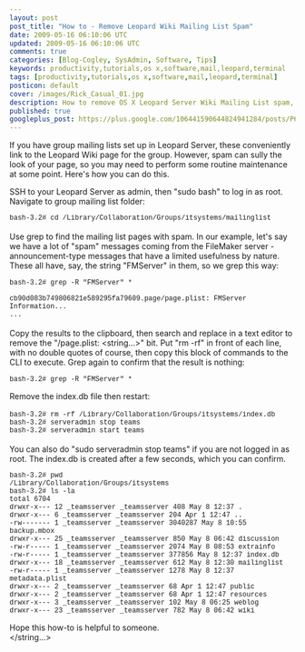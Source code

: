 ```yaml
---           
layout: post
post_title: "How to - Remove Leopard Wiki Mailing List Spam"
date: 2009-05-16 06:10:06 UTC
updated: 2009-05-16 06:10:06 UTC
comments: true
categories: [Blog-Cogley, SysAdmin, Software, Tips]
keywords: productivity,tutorials,os x,software,mail,leopard,terminal
tags: [productivity,tutorials,os x,software,mail,leopard,terminal]
posticon: default
cover: /images/Rick_Casual_01.jpg
description: How to remove OS X Leopard Server Wiki Mailing List spam, by Rick Cogley. 
published: true
googleplus_post: https://plus.google.com/106441590644824941284/posts/P6ZwcbAaMZo
---
```

 
If you have group mailing lists set up in Leopard Server, these conveniently link to the Leopard Wiki page for the group. However, spam can sully the look of your page, so you may need to perform some routine maintenance at some point. Here's how you can do this. 

<!--more--> 


SSH to your Leopard Server as admin, then "sudo bash" to log in as root. Navigate to group mailing list folder:<br /><span style="font:12px Courier, mono; "><br />bash-3.2# cd /Library/Collaboration/Groups/itsystems/mailinglist<br /></span><br />Use grep to find the mailing list pages with spam. In our example, let's say we have a lot of "spam" messages coming from the FileMaker server - announcement-type messages that have a limited usefulness by nature. These all have, say, the string "FMServer" in them, so we grep this way:<span style="font:12px Courier, mono; "><br /><br />bash-3.2# grep -R "FMServer" *<br /><br />cb90d083b749806821e589295fa79609.page/page.plist:    <string>FMServer Information...</string><br />...<br /></span><br />Copy the results to the clipboard, then search and replace in a text editor to remove the "/page.plist: <string...>" bit. Put "rm -rf" in front of each line, with no double quotes of course, then copy this block of commands to the CLI to execute. Grep again to confirm that the result is nothing:<span style="font:12px Courier, mono; "><br /><br />bash-3.2# grep -R "FMServer" *<br /><br /></span>Remove the index.db file then restart:<br /><br /><span style="font:12px Courier, mono; ">bash-3.2# rm -rf /Library/Collaboration/Groups/itsystems/index.db<br />bash-3.2# serveradmin stop teams<br />bash-3.2# serveradmin start teams<br /></span><br />You can also do "sudo serveradmin stop teams" if you are not logged in as root. The index.db is created after a few seconds, which you can confirm.<br /><span style="font:12px Courier, mono; "><br />bash-3.2# pwd<br />/Library/Collaboration/Groups/itsystems<br />bash-3.2# ls -la<br />total 6704<br />drwxr-x---  12 _teamsserver  _teamsserver      408 May  8 12:37 .<br />drwxr-x---   6 _teamsserver  _teamsserver      204 Apr  1 12:47 ..<br />-rw-------   1 _teamsserver  _teamsserver  3040287 May  8 10:55 backup.mbox<br />drwxr-x---  25 _teamsserver  _teamsserver      850 May  8 06:42 discussion<br />-rw-r-----   1 _teamsserver  _teamsserver     2074 May  8 08:53 extrainfo<br />-rw-r-----   1 _teamsserver  _teamsserver   377856 May  8 12:37 index.db<br />drwxr-x---  18 _teamsserver  _teamsserver      612 May  8 12:30 mailinglist<br />-rw-r-----   1 _teamsserver  _teamsserver     1278 May  8 12:37 metadata.plist<br />drwxr-x---   2 _teamsserver  _teamsserver       68 Apr  1 12:47 public<br />drwxr-x---   2 _teamsserver  _teamsserver       68 Apr  1 12:47 resources<br />drwxr-x---   3 _teamsserver  _teamsserver      102 May  8 06:25 weblog<br />drwxr-x---  23 _teamsserver  _teamsserver      782 May  8 06:42 wiki<br /><br /></span>Hope this how-to is helpful to someone. <br /></string...>